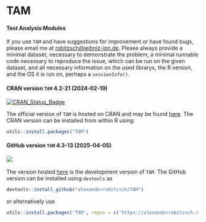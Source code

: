 # TAM
#### Test Analysis Modules

If you use `TAM` and have suggestions for improvement or have found bugs, please email me at robitzsch@leibniz-ipn.de.
Please always provide a minimal dataset, necessary to demonstrate the problem, 
a minimal runnable code necessary to reproduce the issue, which can be run on the given dataset, and
all necessary information on the used librarys, the R version, and the OS it is run on, perhaps a ``sessionInfo()``.


#### CRAN version `TAM` 4.2-21 (2024-02-19)


[![CRAN_Status_Badge](http://www.r-pkg.org/badges/version-last-release/TAM)](https://cran.r-project.org/package=TAM)
&#160;&#160;


The official version of `TAM` is hosted on CRAN and may be found [here](https://cran.r-project.org/package=TAM). 
The CRAN version can be installed from within R using:

```r
utils::install.packages("TAM")
```

#### GitHub version `TAM` 4.3-13 (2025-04-05)

[![](https://img.shields.io/badge/github%20version-4.3--13-orange.svg)](https://github.com/alexanderrobitzsch/TAM)&#160;&#160;

The version hosted [here](https://github.com/alexanderrobitzsch/TAM) is the development version of `TAM`. 
The GitHub version can be installed using `devtools` as

```r
devtools::install_github("alexanderrobitzsch/TAM")
```
or alternatively use

```r
utils::install.packages('TAM', repos = c('https://alexanderrobitzsch.r-universe.dev', 'https://cloud.r-project.org'))
```

